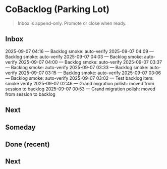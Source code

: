 # CoBacklog (Parking Lot)

> Inbox is append-only. Promote or close when ready.

## Inbox

 2025-09-07 04:16 — Backlog smoke: auto-verify
 2025-09-07 04:09 — Backlog smoke: auto-verify
 2025-09-07 04:03 — Backlog smoke: auto-verify
 2025-09-07 04:00 — Backlog smoke: auto-verify
 2025-09-07 03:37 — Backlog smoke: auto-verify
 2025-09-07 03:33 — Backlog smoke: auto-verify
 2025-09-07 03:15 — Backlog smoke: auto-verify
 2025-09-07 03:06 — Backlog smoke: auto-verify
 2025-09-07 03:02 — Test backlog item: smoke verify
 2025-09-07 02:46 — Grand migration polish: moved from session to backlog
 2025-09-07 00:53 — Grand migration polish: moved from session to backlog
## Next

## Someday

## Done (recent)
## Next

